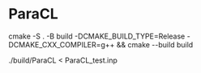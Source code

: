# ParaCL
cmake -S . -B build -DCMAKE_BUILD_TYPE=Release -DCMAKE_CXX_COMPILER=g++ && cmake --build build

./build/ParaCL < ParaCL_test.inp